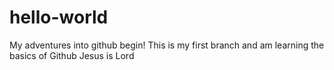 # hello-world
My adventures into github begin!
This is my first branch and am learning the basics of Github
Jesus is Lord
